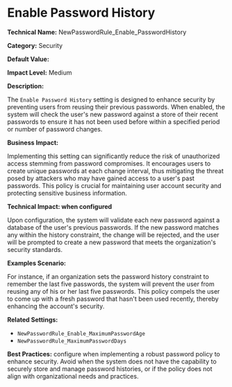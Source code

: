 # Enable Password History

**Technical Name:** NewPasswordRule_Enable_PasswordHistory

**Category:** Security

**Default Value:**

**Impact Level:** Medium

**Description:**

The `Enable Password History` setting is designed to enhance security by preventing users from reusing their previous passwords. When enabled, the system will check the user's new password against a store of their recent passwords to ensure it has not been used before within a specified period or number of password changes.

**Business Impact:**

Implementing this setting can significantly reduce the risk of unauthorized access stemming from password compromises. It encourages users to create unique passwords at each change interval, thus mitigating the threat posed by attackers who may have gained access to a user's past passwords. This policy is crucial for maintaining user account security and protecting sensitive business information.

**Technical Impact: when configured**

Upon configuration, the system will validate each new password against a database of the user's previous passwords. If the new password matches any within the history constraint, the change will be rejected, and the user will be prompted to create a new password that meets the organization's security standards.

**Examples Scenario:**

For instance, if an organization sets the password history constraint to remember the last five passwords, the system will prevent the user from reusing any of his or her last five passwords. This policy compels the user to come up with a fresh password that hasn't been used recently, thereby enhancing the account's security.

**Related Settings:**

- `NewPasswordRule_Enable_MaximumPasswordAge`
- `NewPasswordRule_MaximumPasswordDays`

**Best Practices:** configure when implementing a robust password policy to enhance security. Avoid when the system does not have the capability to securely store and manage password histories, or if the policy does not align with organizational needs and practices.